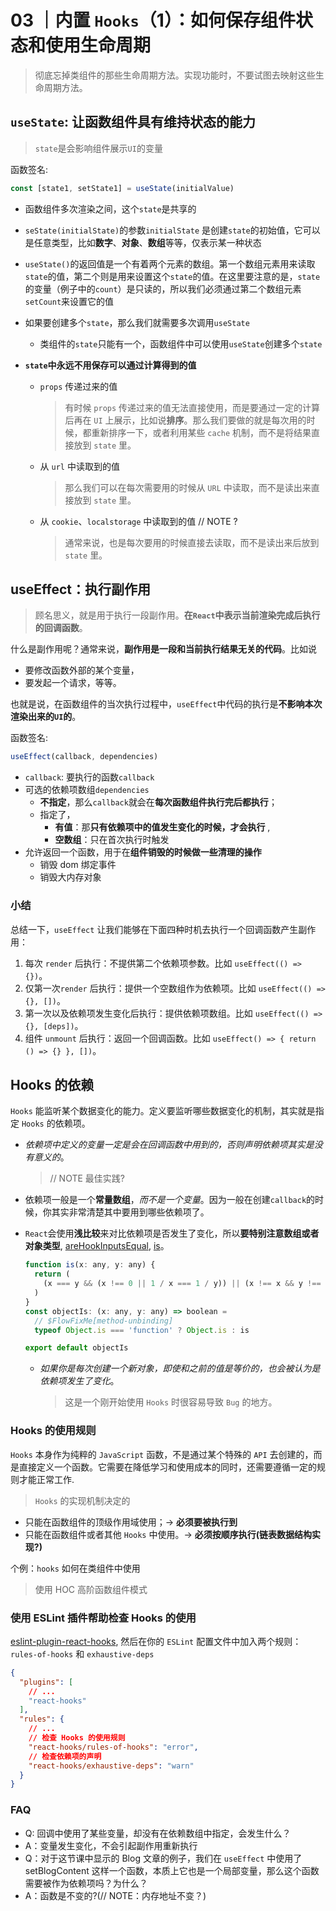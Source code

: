 # 03 ｜内置 `Hooks`（1）：如何保存组件状态和使用生命周期

> 彻底忘掉类组件的那些生命周期方法。实现功能时，不要试图去映射这些生命周期方法。

## `useState`: 让函数组件具有维持状态的能力

> `state`是会影响组件展示`UI`的变量

函数签名:

```js
const [state1, setState1] = useState(initialValue)
```

- 函数组件多次渲染之间，这个`state`是共享的
- `seState(initialState)`的参数`initialState` 是创建`state`的初始值，它可以是任意类型，比如**数字**、**对象**、**数组**等等，仅表示某一种状态

- `useState()`的返回值是一个有着两个元素的数组。第一个数组元素用来读取`state`的值，第二个则是用来设置这个`state`的值。在这里要注意的是，`state`的变量（例子中的`count`）是只读的，所以我们必须通过第二个数组元素`setCount`来设置它的值

- 如果要创建多个`state`，那么我们就需要多次调用`useState`

  - 类组件的`state`只能有一个，函数组件中可以使用`useState`创建多个`state`

- **`state`中永远不用保存可以通过计算得到的值**

  - `props` 传递过来的值
    > 有时候 `props` 传递过来的值无法直接使用，而是要通过一定的计算后再在 `UI` 上展示，比如说**排序**。那么我们要做的就是每次用的时候，都重新排序一下，或者利用某些 `cache` 机制，而不是将结果直接放到 `state` 里。
  - 从 `url` 中读取到的值

    > 那么我们可以在每次需要用的时候从 `URL` 中读取，而不是读出来直接放到 `state` 里。

  - 从 `cookie`、`localstorage` 中读取到的值 // NOTE ?
    > 通常来说，也是每次要用的时候直接去读取，而不是读出来后放到 `state` 里。

## useEffect：执行副作用

> 顾名思义，就是用于执行一段副作用。**在`React`中表示当前渲染完成后执行的回调函数**。

什么是副作用呢？通常来说，**副作用是一段和当前执行结果无关的代码**。比如说

- 要修改函数外部的某个变量，
- 要发起一个请求，等等。

也就是说，在函数组件的当次执行过程中，`useEffect`中代码的执行是**不影响本次渲染出来的`UI`的**。

函数签名:

```js
useEffect(callback, dependencies)
```

- `callback`: 要执行的函数`callback`
- 可选的依赖项数组`dependencies`
  - **不指定**，那么`callback`就会在**每次函数组件执行完后都执行**；
  - 指定了，
    - **有值**：那**只有依赖项中的值发生变化的时候，才会执行** ,
    - **空数组**：只在首次执行时触发
- 允许返回一个函数，用于在**组件销毁的时候做一些清理的操作**
  - 销毁 dom 绑定事件
  - 销毁大内存对象

### 小结

总结一下，`useEffect` 让我们能够在下面四种时机去执行一个回调函数产生副作用：

1. 每次 `render` 后执行：不提供第二个依赖项参数。比如
   `useEffect(() => {})`。
2. 仅第一次`render` 后执行：提供一个空数组作为依赖项。比如
   `useEffect(() => {}, [])`。
3. 第一次以及依赖项发生变化后执行：提供依赖项数组。比如
   `useEffect(() => {}, [deps])`。
4. 组件 `unmount` 后执行：返回一个回调函数。比如
   `useEffect() => { return () => {} }, [])`。

## Hooks 的依赖

`Hooks` 能监听某个数据变化的能力。定义要监听哪些数据变化的机制，其实就是指定 `Hooks` 的依赖项。

- _依赖项中定义的变量一定是会在回调函数中用到的，否则声明依赖项其实是没有意义的_。
  > // NOTE 最佳实践?
- 依赖项一般是一个**常量数组**，_而不是一个变量_。因为一般在创建`callback`的时候，你其实非常清楚其中要用到哪些依赖项了。
- `React`会使用**浅比较**来对比依赖项是否发生了变化，所以**要特别注意数组或者对象类型**, [areHookInputsEqual](https://github.com/facebook/react/blob/c08d8b8041a1fa2eba423cdb0398dfbc6402a5bc/packages/react-reconciler/src/ReactFiberHooks.new.js#L370), [is](https://github.com/facebook/react/blob/c08d8b8041a1fa2eba423cdb0398dfbc6402a5bc/packages/shared/objectIs.js#L14)。

  ```js
  function is(x: any, y: any) {
    return (
      (x === y && (x !== 0 || 1 / x === 1 / y)) || (x !== x && y !== y) // eslint-disable-line no-self-compare
    )
  }
  const objectIs: (x: any, y: any) => boolean =
    // $FlowFixMe[method-unbinding]
    typeof Object.is === 'function' ? Object.is : is

  export default objectIs
  ```

  - _如果你是每次创建一个新对象，即使和之前的值是等价的，也会被认为是依赖项发生了变化_。
    > 这是一个刚开始使用 `Hooks` 时很容易导致 `Bug` 的地方。

### Hooks 的使用规则

`Hooks` 本身作为纯粹的 `JavaScript` 函数，不是通过某个特殊的 `API` 去创建的，而是直接定义一个函数。它需要在降低学习和使用成本的同时，还需要遵循一定的规则才能正常工作.

> `Hooks` 的实现机制决定的

- 只能在函数组件的顶级作用域使用；-> **必须要被执行到**
- 只能在函数组件或者其他 `Hooks` 中使用。-> **必须按顺序执行(链表数据结构实现?)**

个例：`hooks` 如何在类组件中使用

> 使用 HOC 高阶函数组件模式

### 使用 ESLint 插件帮助检查 Hooks 的使用

[eslint-plugin-react-hooks](https://www.npmjs.com/package/eslint-plugin-react-hooks), 然后在你的 `ESLint` 配置文件中加入两个规则：`rules-of-hooks` 和 `exhaustive-deps`

```json
{
  "plugins": [
    // ...
    "react-hooks"
  ],
  "rules": {
    // ...
    // 检查 Hooks 的使用规则
    "react-hooks/rules-of-hooks": "error",
    // 检查依赖项的声明
    "react-hooks/exhaustive-deps": "warn"
  }
}
```

### FAQ

- Q: 回调中使用了某些变量，却没有在依赖数组中指定，会发生什么？
- A：变量发生变化，不会引起副作用重新执行
- Q：对于这节课中显示的 Blog 文章的例子，我们在 `useEffect` 中使用了 setBlogContent 这样一个函数，本质上它也是一个局部变量，那么这个函数需要被作为依赖项吗？为什么？
- A：函数是不变的?(// NOTE：内存地址不变？)
